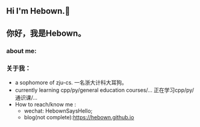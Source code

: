 ## Hi I'm Hebown.👋
## 你好，我是Hebown。
<!--
**Hebown/Hebown** is a ✨ _special_ ✨ repository because its `README.md` (this file) appears on your GitHub profile.

Here are some ideas to get you started:

- 🔭 I’m currently working on ...
- 🌱 I’m currently learning ...
- 👯 I’m looking to collaborate on ...
- 🤔 I’m looking for help with ...
- 💬 Ask me about ...
- 📫 How to reach me: ...
- 😄 Pronouns: ...
- ⚡ Fun fact: ...
-->
### about me:
### 关于我：
- a sophomore of zju-cs. 一名浙大计科大耳狗。
- currently learning cpp/py/general education courses/... 正在学习cpp/py/通识课/...
- How to reach/know me :
  - wechat: HebownSaysHello;
  - blog(not complete):https://hebown.github.io
